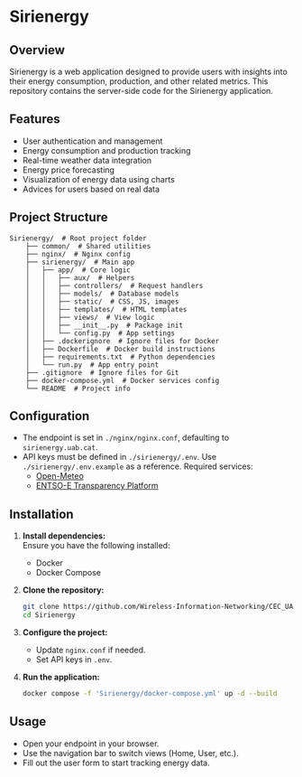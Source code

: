 # Sirienergy

## Overview

Sirienergy is a web application designed to provide users with insights into their energy consumption, production, and other related metrics. This repository contains the server-side code for the Sirienergy application.

## Features

- User authentication and management
- Energy consumption and production tracking
- Real-time weather data integration
- Energy price forecasting
- Visualization of energy data using charts
- Advices for users based on real data

## Project Structure
```
Sirienergy/  # Root project folder  
    ├── common/  # Shared utilities  
    ├── nginx/  # Nginx config  
    ├── sirienergy/  # Main app  
    │   ├── app/  # Core logic  
    │   │   ├── aux/  # Helpers  
    │   │   ├── controllers/  # Request handlers  
    │   │   ├── models/  # Database models  
    │   │   ├── static/  # CSS, JS, images  
    │   │   ├── templates/  # HTML templates  
    │   │   ├── views/  # View logic  
    │   │   ├── __init__.py  # Package init  
    │   │   └── config.py  # App settings  
    │   ├── .dockerignore  # Ignore files for Docker  
    │   ├── Dockerfile  # Docker build instructions  
    │   ├── requirements.txt  # Python dependencies  
    │   └── run.py  # App entry point  
    ├── .gitignore  # Ignore files for Git  
    ├── docker-compose.yml  # Docker services config  
    └── README  # Project info  
```

## Configuration

- The endpoint is set in `./nginx/nginx.conf`, defaulting to `sirienergy.uab.cat`.  
- API keys must be defined in `./sirienergy/.env`. Use `./sirienergy/.env.example` as a reference. Required services:  
  - [Open-Meteo](https://open-meteo.com/)  
  - [ENTSO-E Transparency Platform](https://transparency.entsoe.eu/)  

## Installation

1. **Install dependencies:**  
   Ensure you have the following installed:  
   - Docker  
   - Docker Compose  

2. **Clone the repository:**  
   ```sh
   git clone https://github.com/Wireless-Information-Networking/CEC_UAB.git
   cd Sirienergy
   ```

3. **Configure the project:**  
   - Update `nginx.conf` if needed.  
   - Set API keys in `.env`.  

4. **Run the application:**  
   ```sh
   docker compose -f 'Sirienergy/docker-compose.yml' up -d --build
   ```

## Usage

- Open your endpoint in your browser.  
- Use the navigation bar to switch views (Home, User, etc.).  
- Fill out the user form to start tracking energy data.  





